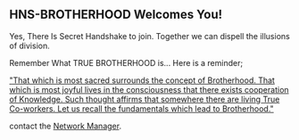 ## HNS-BROTHERHOOD Welcomes You!

Yes, There Is Secret Handshake to join. Together we can dispell the illusions of division. 

Remember What TRUE BROTHERHOOD is...
Here is a reminder;

["That which is most sacred surrounds the concept of Brotherhood.
That which is most joyful lives in the consciousness that there exists cooperation of Knowledge.
Such thought affirms that somewhere there are living True Co-workers.
Let us recall the fundamentals which lead to Brotherhood."](http://agniyoga.org/ay_en/Brotherhood.php)

contact the [Network Manager](http://admin.networkmanager/). 
